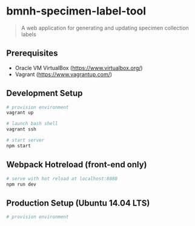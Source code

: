 # bmnh-specimen-label-tool

> A web application for generating and updating specimen collection labels

## Prerequisites

* Oracle VM VirtualBox (https://www.virtualbox.org/)
* Vagrant (https://www.vagrantup.com/)

## Development Setup

``` bash
# provision environment
vagrant up

# launch bash shell
vagrant ssh

# start server
npm start
```

## Webpack Hotreload (front-end only)

``` bash
# serve with hot reload at localhost:8080
npm run dev
```

## Production Setup (Ubuntu 14.04 LTS)

``` bash
# provision environment


```